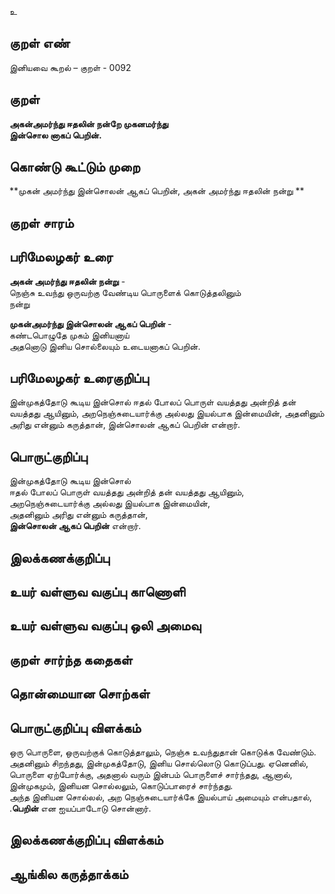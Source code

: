 உ

## குறள் எண் 

இனியவை கூறல் – குறள் - 0092  

## குறள் 

**அகன்அமர்ந்து ஈதலின் நன்றே முகனமர்ந்து  
இன்சொல னாகப் பெறின்.** 

## கொண்டு கூட்டும் முறை

**முகன் அமர்ந்து இன்சொலன் ஆகப் பெறின், அகன் அமர்ந்து ஈதலின் நன்று **

## குறள் சாரம் 



## பரிமேலழகர் உரை

**அகன் அமர்ந்து ஈதலின் நன்று** -  
நெஞ்சு உவந்து ஒருவற்கு வேண்டிய பொருளைக் கொடுத்தலினும்  
நன்று  

**முகன்அமர்ந்து இன்சொலன் ஆகப் பெறின்** -  
கண்டபொழுதே முகம் இனியனாய்  
அதனொடு இனிய சொல்லையும் உடையனாகப் பெறின்.

## பரிமேலழகர் உரைகுறிப்பு   

இன்முகத்தோடு கூடிய இன்சொல் ஈதல் போலப் பொருள் வயத்தது அன்றித் தன் வயத்தது ஆயினும், அறநெஞ்சுடையார்க்கு அல்லது இயல்பாக இன்மையின், அதனினும் அரிது என்னும் கருத்தான், இன்சொலன் ஆகப் பெறின் என்றார்.     
 
## பொருட்குறிப்பு 

இன்முகத்தோடு கூடிய இன்சொல்  
ஈதல் போலப் பொருள் வயத்தது அன்றித் தன் வயத்தது ஆயினும்,  
அறநெஞ்சுடையார்க்கு அல்லது இயல்பாக இன்மையின்,  
அதனினும் அரிது என்னும் கருத்தான்,  
**இன்சொலன் ஆகப் பெறின்** என்றார்.  

## இலக்கணக்குறிப்பு  


## உயர் வள்ளுவ வகுப்பு காணொளி


## உயர் வள்ளுவ வகுப்பு ஒலி அமைவு 

 
## குறள் சார்ந்த கதைகள் 


## தொன்மையான சொற்கள்


## பொருட்குறிப்பு விளக்கம்  

ஒரு பொருளை, ஒருவற்குக் கொடுத்தாலும், நெஞ்சு உவந்துதான் கொடுக்க வேண்டும். அதனினும் சிறந்தது, இன்முகத்தோடு, இனிய சொல்லொடு கொடுப்பது. ஏனெனில், பொருளை ஏற்போர்க்கு, அதனால் வரும் இன்பம் பொருளைச் சார்ந்தது, ஆனால், இன்முகமும், இனியன சொல்லலும், கொடுப்பாரைச் சார்ந்தது.  
அந்த இனியன சொல்லல், அற நெஞ்சுடையார்க்கே இயல்பாய் அமையும் என்பதால், .**பெறின்** என ஐயப்பாடோடு சொன்னார். 

## இலக்கணக்குறிப்பு விளக்கம்


## ஆங்கில கருத்தாக்கம் 


